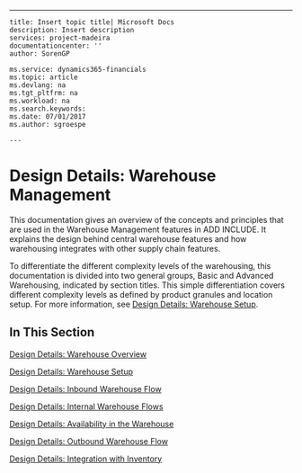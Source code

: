 ---
    title: Insert topic title| Microsoft Docs
    description: Insert description
    services: project-madeira
    documentationcenter: ''
    author: SorenGP

    ms.service: dynamics365-financials
    ms.topic: article
    ms.devlang: na
    ms.tgt_pltfrm: na
    ms.workload: na
    ms.search.keywords:
    ms.date: 07/01/2017
    ms.author: sgroespe

    ---
# Design Details: Warehouse Management
This documentation gives an overview of the concepts and principles that are used in the Warehouse Management features in ADD INCLUDE<!--[!INCLUDE[navnowlong](../../includes/navnowlong_md.md)]-->. It explains the design behind central warehouse features and how warehousing integrates with other supply chain features.  
  
 To differentiate the different complexity levels of the warehousing, this documentation is divided into two general groups, Basic and Advanced Warehousing, indicated by section titles. This simple differentiation covers different complexity levels as defined by product granules and location setup. For more information, see [Design Details: Warehouse Setup](../FullExperience/design-details-warehouse-setup.md).  
  
## In This Section  
 [Design Details: Warehouse Overview](../FullExperience/design-details-warehouse-overview.md)  
  
 [Design Details: Warehouse Setup](../FullExperience/design-details-warehouse-setup.md)  
  
 [Design Details: Inbound Warehouse Flow](../FullExperience/design-details-inbound-warehouse-flow.md)  
  
 [Design Details: Internal Warehouse Flows](../FullExperience/design-details-internal-warehouse-flows.md)  
  
 [Design Details: Availability in the Warehouse](../FullExperience/design-details-availability-in-the-warehouse.md)  
  
 [Design Details: Outbound Warehouse Flow](../FullExperience/design-details-outbound-warehouse-flow.md)  
  
 [Design Details: Integration with Inventory](../FullExperience/design-details-integration-with-inventory.md)